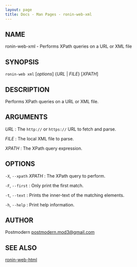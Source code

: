 ```yaml
---
layout: page
title: Docs - Man Pages - ronin-web-xml
---
```


## NAME

ronin-web-xml - Performs XPath queries on a URL or XML file

## SYNOPSIS

`ronin-web xml` [*options*] {*URL* \| *FILE*} [*XPATH*]

## DESCRIPTION

Performs XPath queries on a URL or XML file.

## ARGUMENTS

*URL*
: The `http://` or `https://` URL to fetch and parse.

*FILE*
: The local XML file to parse.

*XPATH*
: The XPath query expression.

## OPTIONS

`-X`, `--xpath` *XPATH*
: The XPath query to perform.

`-F`, `--first`
: Only print the first match.

`-t`, `--text`
: Prints the inner-text of the matching elements.

`-h`, `--help`
: Print help information.

## AUTHOR

Postmodern <postmodern.mod3@gmail.com>

## SEE ALSO

[ronin-web-html](ronin-web-html.1.html)

